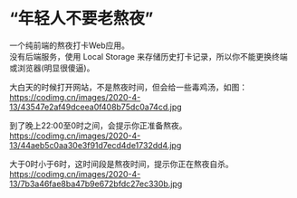 # “年轻人不要老熬夜”

一个纯前端的熬夜打卡Web应用。  
没有后端服务，使用 Local Storage 来存储历史打卡记录，所以你不能更换终端或浏览器(明显很傻逼)。

大白天的时候打开网站，不是熬夜时间，但会给一些毒鸡汤，如图：  
https://codimg.cn/images/2020-4-13/43547e2af49dceea0f408b75dc0a74cd.jpg

到了晚上22:00至0时之间，会提示你正准备熬夜。  
https://codimg.cn/images/2020-4-13/44aeb5c0aa30e3f91d7ecd4de1732dd4.jpg

大于0时小于6时，这时间段是熬夜时间，提示你正在熬夜自杀。  
https://codimg.cn/images/2020-4-13/7b3a46fae8ba47b9e672bfdc27ec330b.jpg